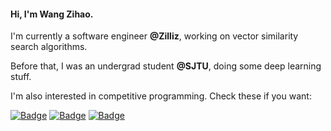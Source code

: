 #### Hi, I'm Wang Zihao.

I'm currently a software engineer **@Zilliz**, working on vector similarity search algorithms.

Before that, I was an undergrad student **@SJTU**, doing some deep learning stuff.

I'm also interested in competitive programming. Check these if you want:

[![Badge](https://cp-logo.vercel.app/leetcode-cn/_Hy3)](https://leetcode.cn/u/_hy3/)
[![Badge](https://cp-logo.vercel.app/codeforces/buhuixiedaima)](https://codeforces.com/profile/buhuixiedaima)
[![Badge](https://cp-logo.vercel.app/atcoder/Hy3)](https://atcoder.jp/users/Hy3)

